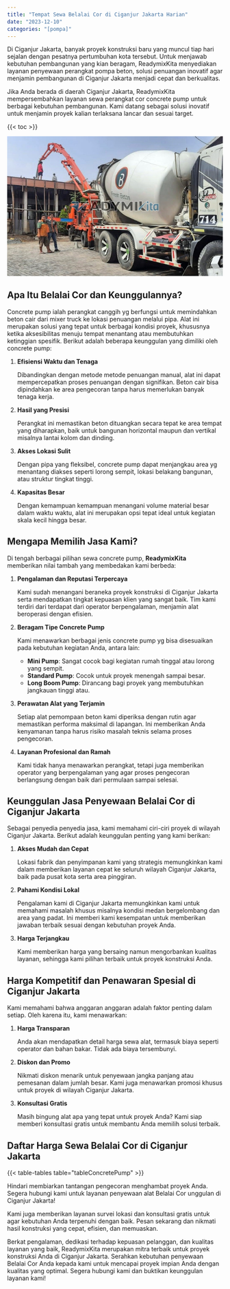 ```yaml
---
title: "Tempat Sewa Belalai Cor di Ciganjur Jakarta Harian"
date: "2023-12-10"
categories: "[pompa]"
---
```


Di Ciganjur Jakarta, banyak proyek konstruksi baru yang muncul tiap hari sejalan dengan pesatnya pertumbuhan kota tersebut. Untuk menjawab kebutuhan pembangunan yang kian beragam, ReadymixKita menyediakan layanan penyewaan perangkat pompa beton, solusi penuangan inovatif agar menjamin pembangunan di Ciganjur Jakarta menjadi cepat dan berkualitas.

Jika Anda berada di daerah Ciganjur Jakarta, ReadymixKita mempersembahkan layanan sewa perangkat cor concrete pump untuk berbagai kebutuhan pembangunan. Kami datang sebagai solusi inovatif untuk menjamin proyek kalian terlaksana lancar dan sesuai target.

{{< toc >}}

![Tempat Sewa Belalai Cor di Ciganjur Jakarta Harian](/images/pompa/sewa-pompa-18.jpg)

## Apa Itu Belalai Cor dan Keunggulannya?

Concrete pump ialah perangkat canggih yg berfungsi untuk memindahkan beton cair dari mixer truck ke lokasi penuangan melalui pipa. Alat ini merupakan solusi yang tepat untuk berbagai kondisi proyek, khususnya ketika aksesibilitas menuju tempat menantang atau membutuhkan ketinggian spesifik. Berikut adalah beberapa keunggulan yang dimiliki oleh concrete pump:

1. **Efisiensi Waktu dan Tenaga**

   Dibandingkan dengan metode metode penuangan manual, alat ini dapat mempercepatkan proses penuangan dengan signifikan. Beton cair bisa dipindahkan ke area pengecoran tanpa harus memerlukan banyak tenaga kerja.

2. **Hasil yang Presisi**

   Perangkat ini memastikan beton dituangkan secara tepat ke area tempat yang diharapkan, baik untuk bangunan horizontal maupun dan vertikal misalnya lantai kolom dan dinding.

3. **Akses Lokasi Sulit**

   Dengan pipa yang fleksibel, concrete pump dapat menjangkau area yg menantang diakses seperti lorong sempit, lokasi belakang bangunan, atau struktur tingkat tinggi.

4. **Kapasitas Besar**

   Dengan kemampuan kemampuan menangani volume material besar dalam waktu waktu, alat ini merupakan opsi tepat ideal untuk kegiatan skala kecil hingga besar.

## Mengapa Memilih Jasa Kami?

Di tengah berbagai pilihan sewa concrete pump, **ReadymixKita** memberikan nilai tambah yang membedakan kami berbeda:

1. **Pengalaman dan Reputasi Terpercaya**

   Kami sudah menangani beraneka proyek konstruksi di Ciganjur Jakarta serta mendapatkan tingkat kepuasan klien yang sangat baik. Tim kami terdiri dari terdapat dari operator berpengalaman, menjamin alat beroperasi dengan efisien.

2. **Beragam Tipe Concrete Pump**

   Kami menawarkan berbagai jenis concrete pump yg bisa disesuaikan pada kebutuhan kegiatan Anda, antara lain:
   - **Mini Pump**: Sangat cocok bagi kegiatan rumah tinggal atau lorong yang sempit.
   - **Standard Pump**: Cocok untuk proyek menengah sampai besar.
   - **Long Boom Pump**: Dirancang bagi proyek yang membutuhkan jangkauan tinggi atau.

3. **Perawatan Alat yang Terjamin**

   Setiap alat pemompaan beton kami diperiksa dengan rutin agar memastikan performa maksimal di lapangan. Ini memberikan Anda kenyamanan tanpa harus risiko masalah teknis selama proses pengecoran.

4. **Layanan Profesional dan Ramah**

   Kami tidak hanya menawarkan perangkat, tetapi juga memberikan operator yang berpengalaman yang agar proses pengecoran berlangsung dengan baik dari permulaan sampai selesai.

## Keunggulan Jasa Penyewaan Belalai Cor di Ciganjur Jakarta

Sebagai penyedia penyedia jasa, kami memahami ciri-ciri proyek di wilayah Ciganjur Jakarta. Berikut adalah keunggulan penting yang kami berikan:

1. **Akses Mudah dan Cepat**

   Lokasi fabrik dan penyimpanan kami yang strategis memungkinkan kami dalam memberikan layanan cepat ke seluruh wilayah Ciganjur Jakarta, baik pada pusat kota serta area pinggiran.

2. **Pahami Kondisi Lokal**

   Pengalaman kami di Ciganjur Jakarta memungkinkan kami untuk memahami masalah khusus misalnya kondisi medan bergelombang dan area yang padat. Ini memberi kami kesempatan untuk memberikan jawaban terbaik sesuai dengan kebutuhan proyek Anda.

3. **Harga Terjangkau**

   Kami memberikan harga yang bersaing namun mengorbankan kualitas layanan, sehingga kami pilihan terbaik untuk proyek konstruksi Anda.

## Harga Kompetitif dan Penawaran Spesial di Ciganjur Jakarta

Kami memahami bahwa anggaran anggaran adalah faktor penting dalam setiap. Oleh karena itu, kami menawarkan:

1. **Harga Transparan**

   Anda akan mendapatkan detail harga sewa alat, termasuk biaya seperti operator dan bahan bakar. Tidak ada biaya tersembunyi.

2. **Diskon dan Promo**

   Nikmati diskon menarik untuk penyewaan jangka panjang atau pemesanan dalam jumlah besar. Kami juga menawarkan promosi khusus untuk proyek di wilayah Ciganjur Jakarta.

3. **Konsultasi Gratis**

   Masih bingung alat apa yang tepat untuk proyek Anda? Kami siap memberi konsultasi gratis untuk membantu Anda memilih solusi terbaik.

## Daftar Harga Sewa Belalai Cor di Ciganjur Jakarta

{{< table-tables table="tableConcretePump" >}}

Hindari membiarkan tantangan pengecoran menghambat proyek Anda. Segera hubungi kami untuk layanan penyewaan alat Belalai Cor unggulan di Ciganjur Jakarta!

Kami juga memberikan layanan survei lokasi dan konsultasi gratis untuk agar kebutuhan Anda terpenuhi dengan baik. Pesan sekarang dan nikmati hasil konstruksi yang cepat, efisien, dan memuaskan.

Berkat pengalaman, dedikasi terhadap kepuasan pelanggan, dan kualitas layanan yang baik, ReadymixKita merupakan mitra terbaik untuk proyek konstruksi Anda di Ciganjur Jakarta. Serahkan kebutuhan penyewaan Belalai Cor Anda kepada kami untuk mencapai proyek impian Anda dengan kualitas yang optimal. Segera hubungi kami dan buktikan keunggulan layanan kami!